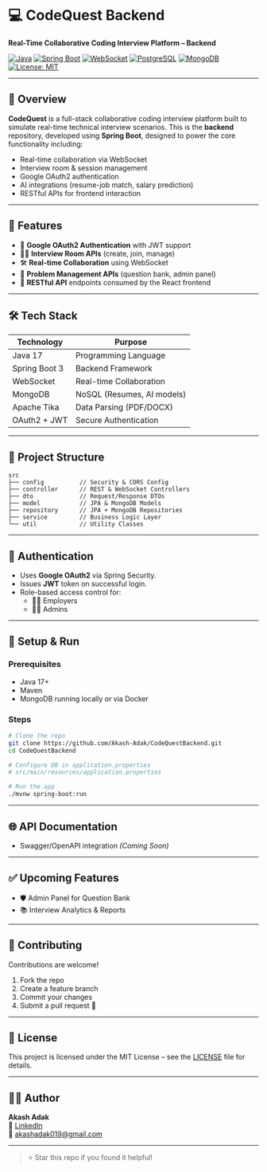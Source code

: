 
# 💻 CodeQuest Backend

**Real-Time Collaborative Coding Interview Platform – Backend**

[![Java](https://img.shields.io/badge/Java-17-blue.svg)](https://www.oracle.com/java/)
[![Spring Boot](https://img.shields.io/badge/Spring%20Boot-3.x-brightgreen.svg)](https://spring.io/projects/spring-boot)
[![WebSocket](https://img.shields.io/badge/WebSocket-Enabled-yellow.svg)](https://developer.mozilla.org/en-US/docs/Web/API/WebSocket)
[![PostgreSQL](https://img.shields.io/badge/PostgreSQL-Used-blue.svg)](https://www.postgresql.org/)
[![MongoDB](https://img.shields.io/badge/MongoDB-Used-green.svg)](https://www.mongodb.com/)
[![License: MIT](https://img.shields.io/badge/License-MIT-green.svg)](LICENSE)

---

## 🧠 Overview

**CodeQuest** is a full-stack collaborative coding interview platform built to simulate real-time technical interview scenarios. This is the **backend** repository, developed using **Spring Boot**, designed to power the core functionality including:

- Real-time collaboration via WebSocket
- Interview room & session management
- Google OAuth2 authentication
- AI integrations (resume-job match, salary prediction)
- RESTful APIs for frontend interaction

---

## 🚀 Features

- 🔐 **Google OAuth2 Authentication** with JWT support
- 🧑‍💻 **Interview Room APIs** (create, join, manage)
- 🛠 **Real-time Collaboration** using WebSocket
- 🧾 **Problem Management APIs** (question bank, admin panel)
- 🔗 **RESTful API** endpoints consumed by the React frontend

---

## 🛠️ Tech Stack

| Technology      | Purpose                          |
|-----------------|----------------------------------|
| Java 17         | Programming Language             |
| Spring Boot 3   | Backend Framework                |
| WebSocket       | Real-time Collaboration          |
| MongoDB         | NoSQL (Resumes, AI models)       |
| Apache Tika     | Data Parsing (PDF/DOCX)        |
| OAuth2 + JWT    | Secure Authentication            |

---

## 📁 Project Structure

```
src
├── config          // Security & CORS Config
├── controller      // REST & WebSocket Controllers
├── dto             // Request/Response DTOs
├── model           // JPA & MongoDB Models
├── repository      // JPA + MongoDB Repositories
├── service         // Business Logic Layer
└── util            // Utility Classes
```

---

## 🔐 Authentication

- Uses **Google OAuth2** via Spring Security.
- Issues **JWT** token on successful login.
- Role-based access control for:
  - 🧑‍💼 Employers
  - 👨‍💼 Admins

---

## 🧪 Setup & Run

### Prerequisites

- Java 17+
- Maven
-  MongoDB running locally or via Docker

### Steps

```bash
# Clone the repo
git clone https://github.com/Akash-Adak/CodeQuestBackend.git
cd CodeQuestBackend

# Configure DB in application.properties
# src/main/resources/application.properties

# Run the app
./mvnw spring-boot:run
```

---

## 🌐 API Documentation

- Swagger/OpenAPI integration *(Coming Soon)*

---

## ✅ Upcoming Features

- 🛡 Admin Panel for Question Bank
- 📚 Interview Analytics & Reports

---

## 🤝 Contributing

Contributions are welcome!  
1. Fork the repo  
2. Create a feature branch  
3. Commit your changes  
4. Submit a pull request 🚀

---

## 📄 License
This project is licensed under the MIT License – see the [LICENSE](./LICENSE) file for details.

---

## 👨‍💻 Author

**Akash Adak**  
🔗 [LinkedIn](https://www.linkedin.com/in/akash-adak-b9334b2b9/)  
📧 akashadak019@gmail.com

---

> ⭐ Star this repo if you found it helpful!
